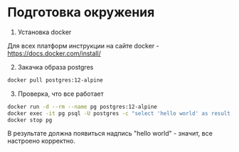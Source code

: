 # Подготовка окружения

1. Установка docker

Для всех платформ инструкции на сайте docker - https://docs.docker.com/install/

2. Закачка образа postgres

```bash
docker pull postgres:12-alpine
```

3. Проверка, что все работает

```bash
docker run -d --rm --name pg postgres:12-alpine
docker exec -it pg psql -U postgres -c "select 'hello world' as result;"
docker stop pg 
```
В результате должна появиться надпись "hello world" - значит, все настроено корректно.